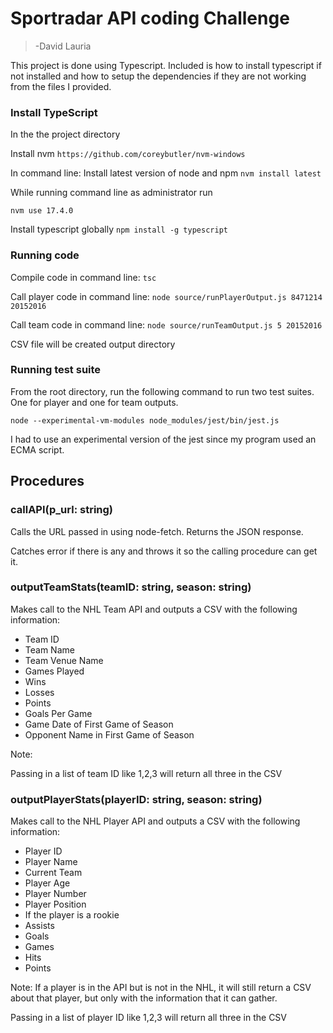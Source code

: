 # Sportradar API coding Challenge
 > -David Lauria
 
 This project is done using Typescript. Included is how to install typescript if not installed and how to setup the dependencies if they are not working from the files I provided. 
 
### Install TypeScript

In the the project directory

Install nvm  `https://github.com/coreybutler/nvm-windows`

In command line:
Install latest version of node and npm `nvm install latest`

While running command line as administrator run

`nvm use 17.4.0`

Install typescript globally `npm install -g typescript`


### Running code

Compile code in command line: `tsc`

Call player code in command line: `node source/runPlayerOutput.js 8471214 20152016`

Call team code in command line: `node source/runTeamOutput.js 5 20152016`

CSV file will be created output directory


### Running test suite
From the root directory, run the following command to run two test suites. One for player and one for team outputs. 

`node --experimental-vm-modules node_modules/jest/bin/jest.js`

I had to use an experimental version of the jest since my program used an ECMA script.




## Procedures

### callAPI(p_url: string)

Calls the URL passed in using node-fetch. Returns the JSON response. 

Catches error if there is any and throws it so the calling procedure can get it.





### outputTeamStats(teamID: string, season: string)

Makes call to the NHL Team API and outputs a CSV with the following information:

* Team ID
* Team Name
* Team Venue Name
* Games Played
* Wins
* Losses
* Points
* Goals Per Game
* Game Date of First Game of Season
* Opponent Name in First Game of Season


Note:

Passing in a list of team ID like 1,2,3 will return all three in the CSV




###  outputPlayerStats(playerID: string, season: string)

Makes call to the NHL Player API and outputs a CSV with the following information:

* Player ID
* Player Name
* Current Team
* Player Age
* Player Number
* Player Position
* If the player is a rookie
* Assists
* Goals
* Games
* Hits
* Points

Note: If a player is in the API but is not in the NHL, it will still return a CSV about that player, but only with the information that it can gather. 

Passing in a list of player ID like 1,2,3 will return all three in the CSV
